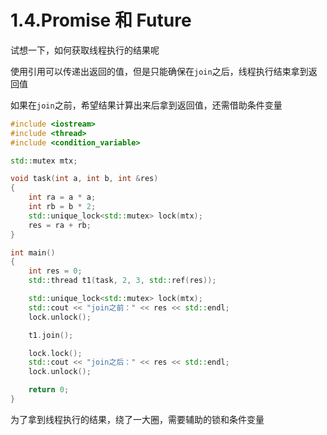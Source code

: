 # 1.4.Promise 和 Future

试想一下，如何获取线程执行的结果呢

使用引用可以传递出返回的值，但是只能确保在`join`之后，线程执行结束拿到返回值

如果在`join`之前，希望结果计算出来后拿到返回值，还需借助条件变量

```c++
#include <iostream>
#include <thread>
#include <condition_variable>

std::mutex mtx;

void task(int a, int b, int &res)
{
    int ra = a * a;
    int rb = b * 2;
    std::unique_lock<std::mutex> lock(mtx);
    res = ra + rb;
}

int main()
{
    int res = 0;
    std::thread t1(task, 2, 3, std::ref(res));

    std::unique_lock<std::mutex> lock(mtx);
    std::cout << "join之前：" << res << std::endl;
    lock.unlock();

    t1.join();

    lock.lock();
    std::cout << "join之后：" << res << std::endl;
    lock.unlock();

    return 0;
}

```

为了拿到线程执行的结果，绕了一大圈，需要辅助的锁和条件变量
